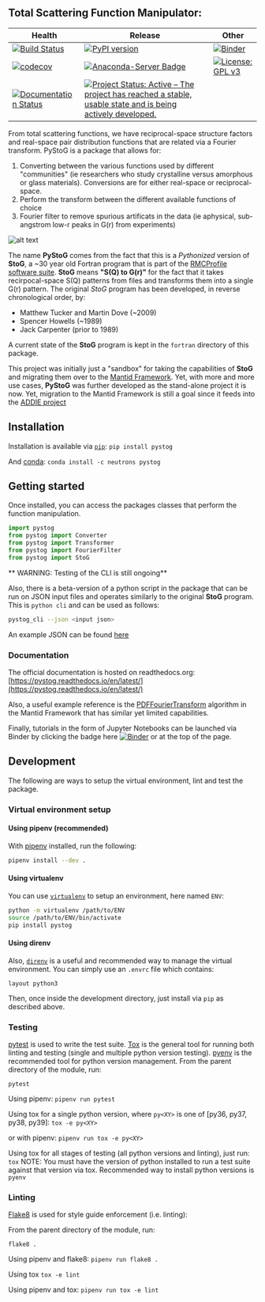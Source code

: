 Total Scattering Function Manipulator:
-----------------------------------------------------------

| Health | Release | Other  |
|--------|---------|------------|
| [![Build Status](https://img.shields.io/endpoint.svg?url=https%3A%2F%2Factions-badge.atrox.dev%2Fneutrons%2Fpystog%2Fbadge%3Fref%3Dmaster&style=plastic)](https://actions-badge.atrox.dev/neutrons/pystog/goto?ref=master) | [![PyPI version](https://badge.fury.io/py/pystog.svg)](https://badge.fury.io/py/pystog) | [![Binder](https://mybinder.org/badge_logo.svg)](https://mybinder.org/v2/gh/neutrons/pystog/master?filepath=tutorials) |
| [![codecov](https://codecov.io/gh/neutrons/pystog/branch/master/graph/badge.svg)](https://codecov.io/gh/neutrons/pystog) | [![Anaconda-Server Badge](https://anaconda.org/neutrons/pystog/badges/version.svg)](https://anaconda.org/neutrons/pystog)| [![License: GPL v3](https://img.shields.io/badge/License-GPLv3-blue.svg)](https://www.gnu.org/licenses/gpl-3.0)  |
|[![Documentation Status](https://readthedocs.org/projects/pystog/badge/?version=latest)](https://pystog.readthedocs.io/en/latest/?badge=latest) | [![Project Status: Active – The project has reached a stable, usable state and is being actively developed.](https://www.repostatus.org/badges/latest/active.svg)](https://www.repostatus.org/#active) |  |

From total scattering functions, we have reciprocal-space structure factors and real-space pair distribution functions that are related via a Fourier transform.
PyStoG is a package that allows for:
1. Converting between the various functions used by different "communities" (ie researchers who study crystalline versus amorphous or glass materials). Conversions are for either real-space or reciprocal-space.
2. Perform the transform between the different available functions of choice
3. Fourier filter to remove spurious artificats in the data (ie aphysical, sub-angstrom low-r peaks in G(r) from experiments)

![alt text](https://raw.githubusercontent.com/neutrons/pystog/master/images/sofq_to_gofr.png)


The name **PyStoG** comes from the fact that this is a _Pythonized_ version of **StoG**, a ~30 year old Fortran program that is part of the [RMCProfile software suite](http://www.rmcprofile.org/Main_Page).
**StoG** means **"S(Q) to G(r)"** for the fact that it takes recirpocal-space S(Q) patterns from files and transforms them into a single G(r) pattern.
The original *StoG* program has been developed, in reverse chronological order, by:

 * Matthew Tucker and Martin Dove (~2009)
 * Spencer Howells (~1989)
 * Jack Carpenter (prior to 1989)

 A current state of the **StoG** program is kept in the `fortran` directory of this package.

This project was initially just a "sandbox" for taking the capabilities of **StoG** and migrating them over to the [Mantid Framework](https://github.com/mantidproject/mantid).
Yet, with more and more use cases, **PyStoG** was further developed as the stand-alone project it is now.
Yet, migration to the Mantid Framework is still a goal since it feeds into the [ADDIE project](https://github.com/neutrons/addie)

## Installation

Installation is available via [`pip`](https://pip.pypa.io/en/stable/):
`pip install pystog`

And [conda](https://docs.conda.io/en/latest/):
`conda install -c neutrons pystog`

## Getting started

Once installed, you can access the packages classes that perform the function manipulation.

```python
import pystog
from pystog import Converter
from pystog import Transformer
from pystog import FourierFilter
from pystog import StoG
```
** WARNING: Testing of the CLI is still ongoing**

Also, there is a beta-version of a python script in the package that can be run on JSON input files and operates similarly to the original **StoG** program.
This is `python cli` and can be used as follows:

```bash
pystog_cli --json <input json>
```
An example JSON can be found [here](https://github.com/neutrons/pystog/blob/master/data/examples/argon_pystog.json)

### Documentation
The official documentation is hosted on readthedocs.org: [https://pystog.readthedocs.io/en/latest/](https://pystog.readthedocs.io/en/latest/)

Also, a useful example reference is the [PDFFourierTransform](http://docs.mantidproject.org/nightly/algorithms/PDFFourierTransform-v1.html) algorithm in the Mantid Framework that has similar yet limited capabilities.

Finally, tutorials in the form of Jupyter Notebooks can be launched via Binder by clicking the badge here [![Binder](https://mybinder.org/badge_logo.svg)](https://mybinder.org/v2/gh/neutrons/pystog/master?filepath=tutorials) or at the top of the page.

## Development

The following are ways to setup the virtual environment, lint and test the package.

### Virtual environment setup

#### Using pipenv (recommended)
With [pipenv](https://pipenv.pypa.io/en/latest/) installed, run the following:
```bash
pipenv install --dev .
```

#### Using virtualenv
You can use [`virtualenv`](https://virtualenv.pypa.io/en/latest/) to setup an environment, here named `ENV`:

```bash
python -m virtualenv /path/to/ENV
source /path/to/ENV/bin/activate
pip install pystog
```

#### Using direnv
Also, [`direnv`](https://github.com/direnv/direnv) is a useful and recommended way to manage the virtual environment.
You can simply use an `.envrc` file which contains:

`layout python3`

Then, once inside the development directory, just install via `pip` as described above.

### Testing
[pytest](https://docs.pytest.org/en/latest/) is used to write the test suite.
[Tox](https://tox.readthedocs.io/en/latest/) is the general tool for running both linting and testing (single and multiple python version testing).
[pyenv](https://github.com/pyenv/pyenv) is the recommended tool for python version management.
From the parent directory of the module, run:

`pytest`

Using pipenv:
`pipenv run pytest`

Using tox for a single python version,
where `py<XY>` is one of [py36, py37, py38, py39]:
`tox -e py<XY>`

or with pipenv:
`pipenv run tox -e py<XY>`

Using tox for all stages of testing (all python versions and linting), just run:
`tox`
NOTE: You must have the version of python installed to run a test suite against that version via tox.
Recommended way to install python versions is `pyenv`

### Linting
[Flake8](https://flake8.pycqa.org/en/latest/) is used for style guide enforcement (i.e. linting):

From the parent directory of the module, run:

`flake8 .`

Using pipenv and flake8:
`pipenv run flake8 .`

Using tox
`tox -e lint`

Using pipenv and tox:
`pipenv run tox -e lint`
